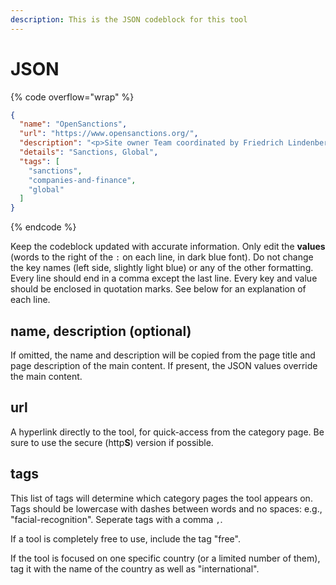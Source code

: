 ```yaml
---
description: This is the JSON codeblock for this tool
---
```


# JSON

{% code overflow="wrap" %}
```json
{
  "name": "OpenSanctions",
  "url": "https://www.opensanctions.org/",
  "description": "<p>Site owner Team coordinated by Friedrich Lindenberg, funded initally by the German government.<br>An international database of persons and companies of political, criminal, or economic interest. Combines the sanctions lists, databases of politically exposed persons, and other information about persons in the public interest into a single, dataset.<br>Free for non-commercial users.</p>",
  "details": "Sanctions, Global",
  "tags": [
    "sanctions",
    "companies-and-finance",
    "global"
  ]
}
```
{% endcode %}

Keep the codeblock updated with accurate information. Only edit the **values** (words to the right of the `:` on each line, in dark blue font). Do not change the key names (left side, slightly light blue) or any of the other formatting. Every line should end in a comma except the last line. Every key and value should be enclosed in quotation marks. See below for an explanation of each line.&#x20;

## name, description (optional)

If omitted, the name and description will be copied from the page title and page description of the main content. If present, the JSON values override the main content.

## url

A hyperlink directly to the tool, for quick-access from the category page. Be sure to use the secure (http**S**) version if possible.

## tags

This list of tags will determine which category pages the tool appears on. Tags should be lowercase with dashes between words and no spaces: e.g., "facial-recognition". Seperate tags with a comma `,`.

If a tool is completely free to use, include the tag "free".

If the tool is focused on one specific country (or a limited number of them), tag it with the name of the country as well as "international".

